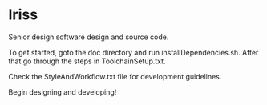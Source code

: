 Iriss
=====

Senior design software design and source code.

To get started, goto the doc directory and run installDependencies.sh. After that go through the steps in ToolchainSetup.txt.

Check the StyleAndWorkflow.txt file for development guidelines.

Begin designing and developing!
